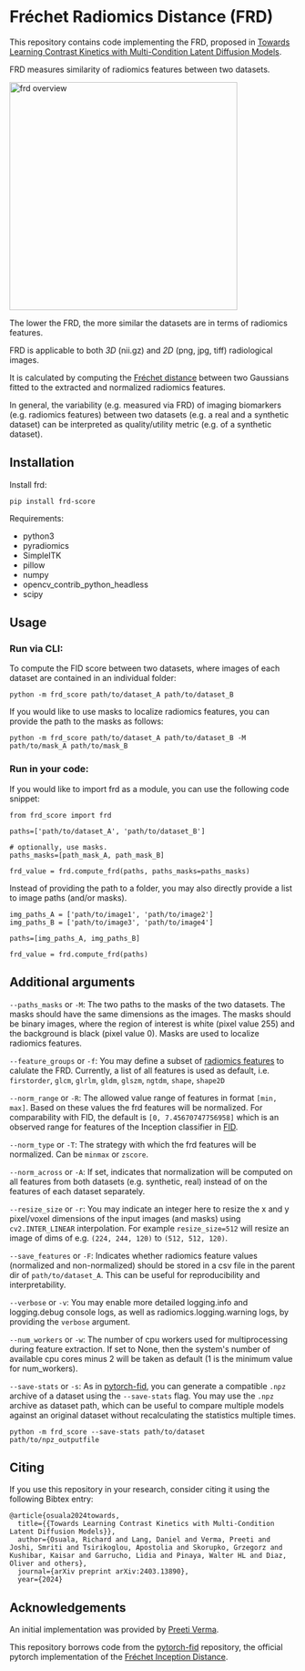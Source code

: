 <!---[![PyPI](https://img.shields.io/pypi/v/frd-score.svg)](https://pypi.org/project/frd-score/)--->

# Fréchet Radiomics Distance (FRD)

This repository contains code implementing the FRD, proposed in [Towards Learning Contrast Kinetics with Multi-Condition Latent Diffusion Models](https://arxiv.org/abs/2403.13890).

FRD measures similarity of radiomics features between two datasets. 

<img src="docs/frd.png" alt="frd overview" width="400"/>

The lower the FRD, the more similar the datasets are in terms of radiomics features.

FRD is applicable to both _3D_ (nii.gz) and _2D_ (png, jpg, tiff) radiological images.

It is calculated by computing the [Fréchet distance](https://en.wikipedia.org/wiki/Fr%C3%A9chet_distance) between two Gaussians fitted to the extracted and normalized radiomics features.

In general, the variability (e.g. measured via FRD) of imaging biomarkers (e.g. radiomics features) between two datasets (e.g. a real and a synthetic dataset) can be interpreted as quality/utility metric (e.g. of a synthetic dataset).

## Installation

<!--- Install from [pip](https://pypi.org/project/frd-score/): --->
Install frd:

```
pip install frd-score
```

Requirements:
- python3
- pyradiomics
- SimpleITK
- pillow
- numpy
- opencv_contrib_python_headless
- scipy

## Usage

### Run via CLI:

To compute the FID score between two datasets, where images of each dataset are contained in an individual folder:
```
python -m frd_score path/to/dataset_A path/to/dataset_B
```

If you would like to use masks to localize radiomics features, you can provide the path to the masks as follows:
```
python -m frd_score path/to/dataset_A path/to/dataset_B -M path/to/mask_A path/to/mask_B
```

### Run in your code:
If you would like to import frd as a module, you can use the following code snippet:
```
from frd_score import frd

paths=['path/to/dataset_A', 'path/to/dataset_B']

# optionally, use masks.
paths_masks=[path_mask_A, path_mask_B] 

frd_value = frd.compute_frd(paths, paths_masks=paths_masks) 
```

Instead of providing the path to a folder, you may also directly provide a list to image paths (and/or masks).
```
img_paths_A = ['path/to/image1', 'path/to/image2']
img_paths_B = ['path/to/image3', 'path/to/image4']

paths=[img_paths_A, img_paths_B]

frd_value = frd.compute_frd(paths) 
```

## Additional arguments
 
`--paths_masks` or `-M`: The two paths to the masks of the two datasets. The masks should have the same dimensions as the images. The masks should be binary images, where the region of interest is white (pixel value 255) and the background is black (pixel value 0). Masks are used to localize radiomics features.

`--feature_groups` or `-f`: You may define a subset of [radiomics features](https://pyradiomics.readthedocs.io/en/latest/customization.html#enabled-features) to calulate the FRD. Currently, a list of all features is used as default, i.e. `firstorder`, `glcm`, `glrlm`, `gldm`, `glszm`, `ngtdm`, `shape`, `shape2D`   

`--norm_range` or `-R`: The allowed value range of features in format `[min, max]`. Based on these values the frd features will be normalized. For comparability with FID, the default is `[0, 7.45670747756958]` which is an observed range for features of the Inception classifier in [FID](https://arxiv.org/abs/1706.08500). 

`--norm_type` or `-T`: The strategy with which the frd features will be normalized. Can be `minmax` or `zscore`.

`--norm_across` or `-A`: If set, indicates that normalization will be computed on all features from both datasets (e.g. synthetic, real) instead of on the features of each dataset separately.

`--resize_size` or `-r`: You may indicate an integer here to resize the x and y pixel/voxel dimensions of the input images (and masks) using `cv2.INTER_LINEAR` interpolation. For example `resize_size=512` will resize an image of dims of e.g. `(224, 244, 120)` to `(512, 512, 120)`.

`--save_features` or `-F`: Indicates whether radiomics feature values (normalized and non-normalized) should be stored in a csv file in the parent dir of `path/to/dataset_A`. This can be useful for reproducibility and interpretability.

`--verbose` or `-v`: You may enable more detailed logging.info and logging.debug console logs, as well as radiomics.logging.warning logs, by providing the `verbose` argument.

`--num_workers` or `-w`: The number of cpu workers used for multiprocessing during feature extraction. If set to None, then the system's number of available cpu cores minus 2 will be taken as default (1 is the minimum value for num_workers).

`--save-stats` or `-s`:
As in [pytorch-fid](https://github.com/mseitzer/pytorch-fid), you can generate a compatible `.npz` archive of a dataset using the `--save-stats` flag. 
You may use the `.npz` archive as dataset path, which can be useful to compare multiple models against an original dataset without recalculating the statistics multiple times.
```
python -m frd_score --save-stats path/to/dataset path/to/npz_outputfile
```


## Citing

If you use this repository in your research, consider citing it using the following Bibtex entry:
```
@article{osuala2024towards,
  title={{Towards Learning Contrast Kinetics with Multi-Condition Latent Diffusion Models}},
  author={Osuala, Richard and Lang, Daniel and Verma, Preeti and Joshi, Smriti and Tsirikoglou, Apostolia and Skorupko, Grzegorz and Kushibar, Kaisar and Garrucho, Lidia and Pinaya, Walter HL and Diaz, Oliver and others},
  journal={arXiv preprint arXiv:2403.13890},
  year={2024}
```

## Acknowledgements

An initial implementation was provided by [Preeti Verma](https://github.com/preeti-verma8600).

This repository borrows code from the [pytorch-fid](https://github.com/mseitzer/pytorch-fid) repository, the official pytorch implementation of the [Fréchet Inception Distance](https://arxiv.org/abs/1706.08500).
